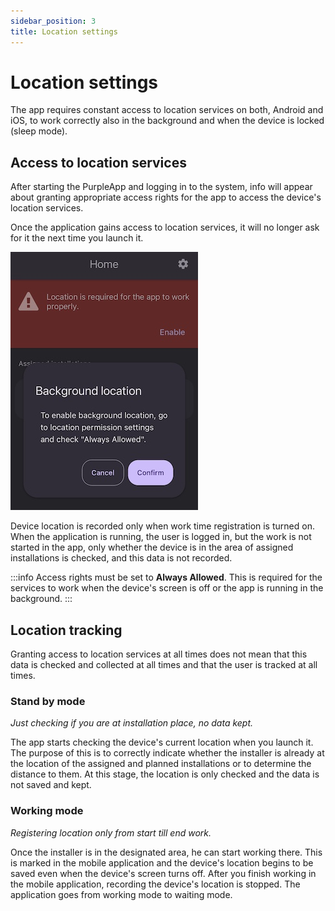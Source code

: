 ```yaml
---
sidebar_position: 3
title: Location settings
---
```


# Location settings

The app requires constant access to location services on both, Android and iOS, to work correctly also in the background and when the device is locked (sleep mode).

##  Access to location services

After starting the PurpleApp and logging in to the system, info will appear about granting appropriate access rights for the app to access the device's location services.

Once the application gains access to location services, it will no longer ask for it the next time you launch it.

![Background location](./img/background-location.jpg)

Device location is recorded only when work time registration is turned on. When the application is running, the user is logged in, but the work is not started in the app, only whether the device is in the area of ​​assigned installations is checked, and this data is not recorded.

:::info
Access rights must be set to **Always Allowed**. This is required for the services to work when the device's screen is off or the app is running in the background.
:::

## Location tracking

Granting access to location services at all times does not mean that this data is checked and collected at all times and that the user is tracked at all times.

### Stand by mode
_Just checking if you are at installation place, no data kept._

The app starts checking the device's current location when you launch it. The purpose of this is to correctly indicate whether the installer is already at the location of the assigned and planned installations or to determine the distance to them. At this stage, the location is only checked and the data is not saved and kept.

### Working mode
_Registering location only from start till end work._

Once the installer is in the designated area, he can start working there. This is marked in the mobile application and the device's location begins to be saved even when the device's screen turns off. After you finish working in the mobile application, recording the device's location is stopped. The application goes from working mode to waiting mode.